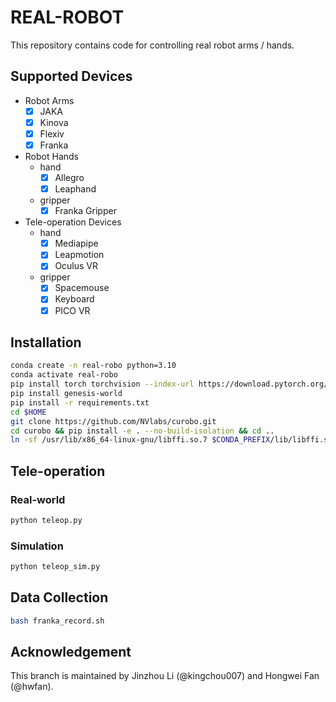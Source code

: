 # REAL-ROBOT

This repository contains code for controlling real robot arms / hands.

## Supported Devices

- Robot Arms
  - [x] JAKA
  - [x] Kinova
  - [x] Flexiv
  - [x] Franka
- Robot Hands
  - hand
    - [x] Allegro
    - [x] Leaphand
  - gripper
    - [x] Franka Gripper
- Tele-operation Devices
  - hand
    - [x] Mediapipe
    - [x] Leapmotion
    - [x] Oculus VR
  - gripper
    - [x] Spacemouse
    - [x] Keyboard
    - [x] PICO VR

## Installation

```bash
conda create -n real-robo python=3.10
conda activate real-robo
pip install torch torchvision --index-url https://download.pytorch.org/whl/cu118
pip install genesis-world
pip install -r requirements.txt
cd $HOME
git clone https://github.com/NVlabs/curobo.git
cd curobo && pip install -e . --no-build-isolation && cd ..
ln -sf /usr/lib/x86_64-linux-gnu/libffi.so.7 $CONDA_PREFIX/lib/libffi.so.7
```

## Tele-operation

### Real-world

```bash
python teleop.py
```

### Simulation
```bash
python teleop_sim.py
```

## Data Collection

```bash
bash franka_record.sh
```

## Acknowledgement

This branch is maintained by Jinzhou Li (@kingchou007) and Hongwei Fan (@hwfan).